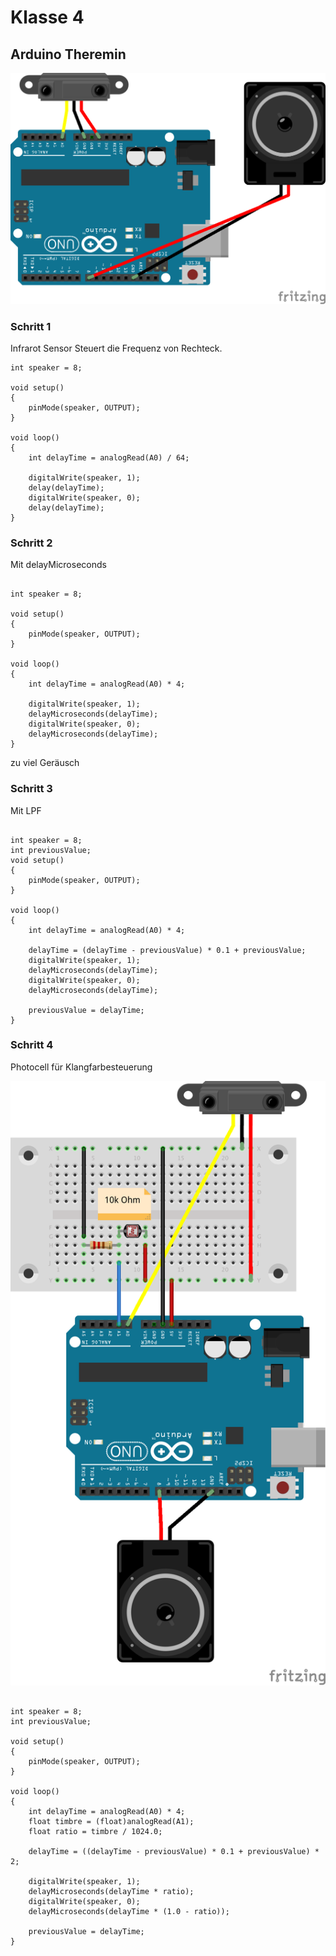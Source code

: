 # Klasse 4

## Arduino Theremin

![](k4/img/theremin.png)

### Schritt 1

Infrarot Sensor Steuert die Frequenz von Rechteck.

```
int speaker = 8;

void setup()
{
    pinMode(speaker, OUTPUT);
}

void loop()
{
    int delayTime = analogRead(A0) / 64;

    digitalWrite(speaker, 1);
    delay(delayTime);
    digitalWrite(speaker, 0);
    delay(delayTime);
}
```

### Schritt 2

Mit delayMicroseconds

```

int speaker = 8;

void setup()
{
    pinMode(speaker, OUTPUT);
}

void loop()
{
    int delayTime = analogRead(A0) * 4;

    digitalWrite(speaker, 1);
    delayMicroseconds(delayTime);
    digitalWrite(speaker, 0);
    delayMicroseconds(delayTime);
}
```

zu viel Geräusch

### Schritt 3

Mit LPF

```

int speaker = 8;
int previousValue;
void setup()
{
    pinMode(speaker, OUTPUT);
}

void loop()
{
    int delayTime = analogRead(A0) * 4;

    delayTime = (delayTime - previousValue) * 0.1 + previousValue;
    digitalWrite(speaker, 1);
    delayMicroseconds(delayTime);
    digitalWrite(speaker, 0);
    delayMicroseconds(delayTime);

    previousValue = delayTime;
}
```

### Schritt 4

Photocell für Klangfarbesteuerung

![](k4/img/theremin_photo.png)

```

int speaker = 8;
int previousValue;

void setup()
{
    pinMode(speaker, OUTPUT);
}

void loop()
{
    int delayTime = analogRead(A0) * 4;
    float timbre = (float)analogRead(A1);
    float ratio = timbre / 1024.0;
    
    delayTime = ((delayTime - previousValue) * 0.1 + previousValue) * 2;

    digitalWrite(speaker, 1);
    delayMicroseconds(delayTime * ratio);
    digitalWrite(speaker, 0);
    delayMicroseconds(delayTime * (1.0 - ratio));

    previousValue = delayTime;
}
```

















